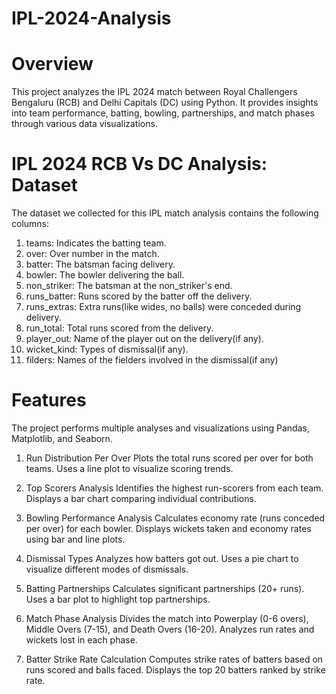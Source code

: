# IPL-2024-Analysis

# Overview
This project analyzes the IPL 2024 match between Royal Challengers Bengaluru (RCB) and Delhi Capitals (DC) using Python. It provides insights into team performance, batting, bowling, partnerships, and match phases through various data visualizations.

# IPL 2024 RCB Vs DC Analysis: Dataset

The  dataset we collected for this IPL match analysis contains the following columns:

1. teams: Indicates the batting team.
2. over: Over number in the match.
3. batter: The batsman facing delivery.
4. bowler: The bowler delivering the ball.
5. non_striker: The batsman at the non_striker's end.
6. runs_batter: Runs scored by the batter off the delivery.
7. runs_extras: Extra runs(like wides, no balls) were conceded during delivery.
8. run_total: Total runs scored from the delivery.
9. player_out: Name of the player out on the delivery(if any).
10. wicket_kind: Types of dismissal(if any).
11. filders: Names of the fielders involved in the dismissal(if any) 

# Features

The project performs multiple analyses and visualizations using Pandas, Matplotlib, and Seaborn.
1. Run Distribution Per Over
Plots the total runs scored per over for both teams.
Uses a line plot to visualize scoring trends.

2. Top Scorers Analysis
Identifies the highest run-scorers from each team.
Displays a bar chart comparing individual contributions.

3. Bowling Performance Analysis
Calculates economy rate (runs conceded per over) for each bowler.
Displays wickets taken and economy rates using bar and line plots.

4. Dismissal Types
Analyzes how batters got out.
Uses a pie chart to visualize different modes of dismissals.

5. Batting Partnerships
Calculates significant partnerships (20+ runs).
Uses a bar plot to highlight top partnerships.

6. Match Phase Analysis
Divides the match into Powerplay (0-6 overs), Middle Overs (7-15), and Death Overs (16-20).
Analyzes run rates and wickets lost in each phase.

7. Batter Strike Rate Calculation
Computes strike rates of batters based on runs scored and balls faced.
Displays the top 20 batters ranked by strike rate.

